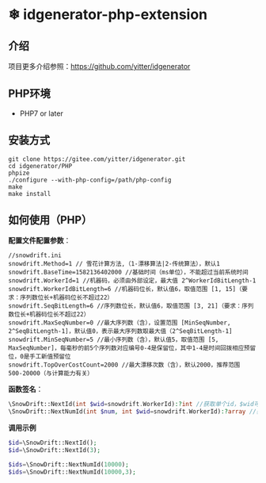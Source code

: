 #  ❄ idgenerator-php-extension

## 介绍
项目更多介绍参照：https://github.com/yitter/idgenerator

## PHP环境

* PHP7 or later

## 安装方式

```shell
git clone https://gitee.com/yitter/idgenerator.git
cd idgenerator/PHP
phpize
./configure --with-php-config=/path/php-config
make
make install
```

## 如何使用（PHP）

**配置文件配置参数**：
```shell
//snowdrift.ini
snowdrift.Method=1 // 雪花计算方法,（1-漂移算法|2-传统算法），默认1
snowdrift.BaseTime=1582136402000 //基础时间（ms单位），不能超过当前系统时间
snowdrift.WorkerId=1 //机器码，必须由外部设定，最大值 2^WorkerIdBitLength-1
snowdrift.WorkerIdBitLength=6 //机器码位长，默认值6，取值范围 [1, 15]（要求：序列数位长+机器码位长不超过22）
snowdrift.SeqBitLength=6 //序列数位长，默认值6，取值范围 [3, 21]（要求：序列数位长+机器码位长不超过22）
snowdrift.MaxSeqNumber=0 //最大序列数（含），设置范围 [MinSeqNumber, 2^SeqBitLength-1]，默认值0，表示最大序列数取最大值（2^SeqBitLength-1]
snowdrift.MinSeqNumber=5 //最小序列数（含），默认值5，取值范围 [5, MaxSeqNumber]，每毫秒的前5个序列数对应编号0-4是保留位，其中1-4是时间回拨相应预留位，0是手工新值预留位
snowdrift.TopOverCostCount=2000 //最大漂移次数（含），默认2000，推荐范围 500-20000（与计算能力有关）
```

**函数签名**：
```php
\SnowDrift::NextId(int $wid=snowdrift.WorkerId):?int //获取单个id，$wid可选，默认值=snowdrift.WorkerId
\SnowDrift::NextNumId(int $num, int $wid=snowdrift.WorkerId):?array //获取$num个id，$wid可选，默认值=snowdrift.WorkerId
```

**调用示例**
```php
$id=\SnowDrift::NextId();
$id=\SnowDrift::NextId(3);

$ids=\SnowDrift::NextNumId(10000);
$ids=\SnowDrift::NextNumId(10000,3);
```

